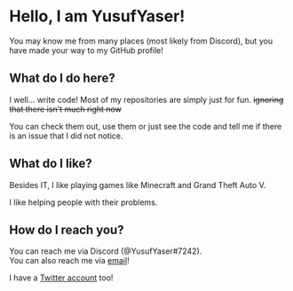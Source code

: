 # Hello, I am YusufYaser!

You may know me from many places (most likely from Discord), but you have made your way to my GitHub profile!

## What do I do here?

I well... write code! Most of my repositories are simply just for fun. ~~ignoring that there isn't much right now~~

You can check them out, use them or just see the code and tell me if there is an issue that I did not notice.

## What do I like?

Besides IT, I like playing games like Minecraft and Grand Theft Auto V.

I like helping people with their problems.

## How do I reach you?

You can reach me via Discord (@YusufYaser#7242).\
You can also reach me via [email](mailto:me@yusufyaser.xyz)!

I have a [Twitter account](https://twitter.com/RealYusufYaser) too!
